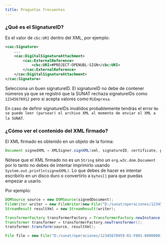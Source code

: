 ```yaml
---
title: Preguntas frecuentes
---
```


### ¿Qué es el SignatureID?

Es el valor de `cbc:URI` dentro del XML, por ejemplo:

```xml {5}
<cac:Signature>
    ...
    <cac:DigitalSignatureAttachment>
        <cac:ExternalReference>
            <cbc:URI>#PROJECT-OPENUBL-SIGN</cbc:URI>
        </cac:ExternalReference>
    </cac:DigitalSignatureAttachment>
</cac:Signature>
```

Selecciona un buen signatureID. El signatureID no debe de contener números ya que se registró que la SUNAT rechaza signatureIDs como `12345678912` pero si acepta valores como `MiEmpresa`.

En caso de definir signatureIDs inválidos probablemente tendrás el error `No se puede leer (parsear) el archivo XML al momento de enviar el XML a la SUNAT`.

### ¿Cómo ver el contenido del XML firmado?

El XML firmado es obtenido en un objeto de la forma:

```java
Document signedXML = XMLSigner.signXML(xml, signatureID, certificate, privateKey);
```

Nótese que el XML firmado no es un `String` sino un `org.w3c.dom.Document` por lo tanto no debes de intentar imprimirlo usando `System.out.println(signedXML)`. Lo que debes de hacer es intentar escribirlo en un disco duro o convertirlo a `bytes[]` para que puedas empezar a usarlo.

Por ejemplo:

```java
DOMSource source = new DOMSource(signedDocument);
FileWriter writer = new FileWriter(new File("D:/sunat/operaciones/12345678959-01-F001-00000001.xml"));
StreamResult resultXml = new StreamResult(writer);

TransformerFactory transformerFactory = TransformerFactory.newInstance();
Transformer transformer = transformerFactory.newTransformer();
transformer.transform(source, resultXml);

File file = new File("D:/sunat/operaciones/12345678959-01-F001-00000001.xml"); // Este archivo contiene el XML firmado
```
